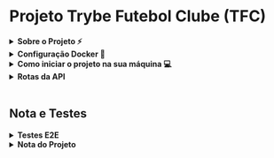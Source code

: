 # Projeto Trybe Futebol Clube (TFC)

<!-- Escrita Sobre o Projeto -->
<details>
  <summary><strong>Sobre o Projeto ⚡</strong></summary>
  
  * Utilizando Squelize com TypeScript, consegui realizar rotas de uma forma mais eficaz e tranquila, realizei o maximo de cobertura de testes `E2E` que consegui fazer, utilizando o `Chai`, `Mocha` e `Sinon`.

</details>

<details>
<summary><strong>Configuração Docker 🐳</strong></summary><br />

  #### Atualizando/Instalando Docker
  ⚠ O seu docker-compose precisa estar na versão 1.29 ou superior.  ⚠
[Veja aqui a documentação para atualizar o docker-compose.](https://docs.docker.com/compose/install/)
</details>

<details>
  <summary><strong>Como iniciar o projeto na sua máquina 💻</strong></summary>
  Primeiro clone o Projeto no seu repositório local.
  
  * `git clone git@github.com:VictorSilva27/Projeto-TFC.git`
  
  Agora entra no repositório local.
  
  * `cd Projeto-TFC` (Entrar no repositório clonado)
  
  > Caso você tenha Visual Studio Code, `code .`
  
  Instale todas as dependências da raiz do projeto.
  
  * `npm install`.
  
  Instale as dependências de tudo dentro da pasta app.
  
  * `npm run install:apps`.
  
  > Ou `npm run postinstall`.
  
  Suba os Dockerfiles das pastas Backend e FrontEnd com o comando:
  
  * `npm run compose:up`.

  Em seguida, rode o comando para ver os logs:
  
   * `npm run logs backend`.
  > Caso queira ver o logs de todos os serviços `npm run logs`.
  > Ou se queira ver os outros serviços individuais, basta trocar o `backend` por `frontend` ou `db`.
  
  * Quando aparecer uma mensagem escrita `Running on port 3001`, podemos ver nossas rotas. [Nessa seção](#rotas) temos as rotas.
  > A porta `3001` pode alterer de acordo com sua porta.
  
</details>

<details id='rotas'>
  <summary><strong>Rotas da API</strong></summary>
   Depois de ter feito o processo acima, podemos verificar nossas rotas. 
   
   > Recomendo utilizar a extensão do [Thunder Client](https://marketplace.visualstudio.com/items?itemName=rangav.vscode-thunder-client) no seu Vs Code.
   
   Segue esse rota para utilizar tanto no seu navegador, como no Thunder Client também.
   
   * `http://localhost:3001/[Rota]`
   
<!-- Rotas -->
  <!-- Login -->
  <details>
  <summary><strong> Rota Login </strong></summary>
  
  ### Login

- A rota utilizada deve ser (`/login`) com o tipo `post`;

- A rota deve receber os campos `email` e `password` e esses campos devem ser validados no banco de dados:
  - O campo `email` deve receber um email válido;
  - O Campo `password` deve ter mais de 6 caracteres.

- O body da requisição deve conter o seguinte formato:
  ```json
  {
    "email": "user@user.com",
    "password": "secret_user"
  }
  ```
  
- Retorno dessa API deve ser algo parecido com:
  ```json
  {
    "token": "eyJhbGciOiJIUzI1NiIsInR5cCI6IkpXVCJ9.eyJpZCI6MSwicm9sZSI6ImFkbWluIiwiaWF0IjoxNjU0NTI3MTg5fQ.XS_9AA82iNoiVaASi0NtJpqOQ_gHSHhxrpIdigiT-fc" // Aqui deve ser o token gerado pelo backend.
  }
  ```
  
 ### Login Validação
 Antes de enviar a rota, devemos configurar o Header da requisição

![Passo a Passo da rota](imgs/ValidateL.png)

  * 1º Vá ate a opção `Headers`.

  * 2º Crie um header chamado `Authorization`.

  * 3º Insira um token válido.
    > Pegue o token da resposta da rota `/login`.

  * 4º Coloque a rota `/login/validate` e envia.

  * 5º Veja o body da response.

</details>

  <!-- Teams -->
  <details>
  <summary><strong> Rota Teams </strong></summary>
  
  ### Teams
  - A rota utilizada deve ser (`/teams`) com o tipo `get`;

  - Resultado da requisição:
    ```json
    [
      {
        "id": 1,
        "teamName": "Avaí/Kindermann"
      },
      {
        "id": 2,
        "teamName": "Bahia"
      },
      {
        "id": 3,
        "teamName": "Botafogo"
      },
      ...
    ]
    ```
  
  ### Teams Id
  - A rota utilizada deve ser (`/teams/3`) com o tipo `get`;
    > No lugar do `3`, pode colocar até do 1 ao 16;

  - Resultado da requisição:
    ```json
    {
      "id": 3,
      "teamName": "Botafogo"
    }
    ```
  </details>
   
  <!-- Matches -->
  <details>
  <summary><strong> Rota Matches </strong></summary>
  
  ### Matches

- A rota utilizada deve ser (`/Matches`) com o tipo `get`;

- Resultado da requisição:
  ```json
  [
    {
      "id": 1,
      "homeTeam": 16,
      "homeTeamGoals": 1,
      "awayTeam": 8,
      "awayTeamGoals": 1,
      "inProgress": false,
      "teamHome": {
        "teamName": "São Paulo"
      },
      "teamAway": {
        "teamName": "Grêmio"
      }
    },
    ...
    {
      "id": 41,
      "homeTeam": 16,
      "homeTeamGoals": 2,
      "awayTeam": 9,
      "awayTeamGoals": 0,
      "inProgress": true,
      "teamHome": {
        "teamName": "São Paulo"
      },
      "teamAway": {
        "teamName": "Internacional"
      }
    }
  ]
  ```
  
 ### Matches InProgress
  Nessa Rota recebe, uma `query string` chamada inProgress, ela recebe `true` ou `false`.
  > True recebe as partidas em andamento, e False recebe as partidas finalizadas 

  - A rota utilizada deve ser (`/matches?inProgress=true`) com o tipo `get`;
    > No lugar do `true`, pode colocar `false`;

  - Resultado da requisição:
    ```json
    [
      {
        "id": 41,
        "homeTeam": 16,
        "homeTeamGoals": 2,
        "awayTeam": 9,
        "awayTeamGoals": 0,
        "inProgress": true,
        "teamHome": {
          "teamName": "São Paulo"
        },
        "teamAway": {
          "teamName": "Internacional"
        }
      },
      {
        "id": 42,
        "homeTeam": 6,
        "homeTeamGoals": 1,
        "awayTeam": 1,
        "awayTeamGoals": 0,
        "inProgress": true,
        "teamHome": {
          "teamName": "Ferroviária"
        },
        "teamAway": {
          "teamName": "Avaí/Kindermann"
        }
      }
    ]
    ```

  ### Cadastrar Partida
  Nessa Rota recebe, uma body para cadastrar uma partida entre dois times diferentes. 

  - A rota utilizada deve ser (`/matches`) com o tipo `post`;

  - Corpo da requisição:
    ```json
    {
      "homeTeam": 16, // O valor deve ser o id do time
      "awayTeam": 8, // O valor deve ser o id do time
      "homeTeamGoals": 2,
      "awayTeamGoals": 2,
    }
    ```
  > Lembre-se de estar sempre com o token validado

  - Resultado da requisição:
    ```json
    {
      "id": 1,
      "homeTeam": 16,
      "homeTeamGoals": 2,
      "awayTeam": 8,
      "awayTeamGoals": 2,
      "inProgress": true,
    }
    ```

  ### Finalizar Partida
  Podemos finalizar uma partida que esteja em andamento atráves do Id da partida.

  - A rota utilizada deve ser (`/matches/:id/finish`) com o tipo `patch`;
  > No `:id`, podemos substituir por 1 até o 41, caso você não tenha cadastrado mais nenhuma partida 

  - Resultado da requisição:
    ```json
    {
      "message": "Finished",
    }
    ```

  ### Atualizar Partida
  Podemos atualizar o resultado de uma partida que esteja em andamento atráves do Id da partida.

  - A rota utilizada deve ser (`/matches/:id`) com o tipo `patch`;
  > No `:id`, podemos substituir por 1 até o 41, caso você não tenha cadastrado mais nenhuma partida 

  - Corpo da requisição:
    ```json
    {
      "homeTeamGoals": 3,
      "awayTeamGoals": 1
    }
    ```

  - Resultado da requisição:
    ```json
    {
      "message": "Updated",
    }
    ```
  </details>

 <!-- Leaderboards -->
  <details>
  <summary><strong> Rota Leaderboards </strong></summary>
  Essas Rotas retornam a tabela dos times, Home retorna de todas as partidas que o time jogou em casa, Away retorna de todos que ele jogou fora de casa, e a Leaderboard retorna a tabela normal, com os jogos fora e dentro de casa
  
  ### Leaderboard Home
  - A rota utilizada deve ser (`/leaderboard/home`) com o tipo `get`;

  - Resultado da requisição:
    ```json
    [
      {
        "name": "Santos",
        "totalPoints": 9,
        "totalGames": 3,
        "totalVictories": 3,
        "totalDraws": 0,
        "totalLosses": 0,
        "goalsFavor": 9,
        "goalsOwn": 3,
        "goalsBalance": 6,
        "efficiency": "100.00"
      },
      {
        "name": "Palmeiras",
        "totalPoints": 7,
        "totalGames": 3,
        "totalVictories": 2,
        "totalDraws": 1,
        "totalLosses": 0,
        "goalsFavor": 10,
        "goalsOwn": 5,
        "goalsBalance": 5,
        "efficiency": "77.78"
      },
      {
        "name": "Corinthians",
        "totalPoints": 6,
        "totalGames": 2,
        "totalVictories": 2,
        "totalDraws": 0,
        "totalLosses": 0,
        "goalsFavor": 6,
        "goalsOwn": 1,
        "goalsBalance": 5,
        "efficiency": "100.00"
      },
      {
        "name": "Grêmio",
        "totalPoints": 6,
        "totalGames": 2,
        "totalVictories": 2,
        "totalDraws": 0,
        "totalLosses": 0,
        "goalsFavor": 4,
        "goalsOwn": 1,
        "goalsBalance": 3,
        "efficiency": "100.00"
      },
      {
        "name": "Real Brasília",
        "totalPoints": 6,
        "totalGames": 2,
        "totalVictories": 2,
        "totalDraws": 0,
        "totalLosses": 0,
        "goalsFavor": 2,
        "goalsOwn": 0,
        "goalsBalance": 2,
        "efficiency": "100.00"
      },
      {
        "name": "São Paulo",
        "totalPoints": 4,
        "totalGames": 2,
        "totalVictories": 1,
        "totalDraws": 1,
        "totalLosses": 0,
        "goalsFavor": 4,
        "goalsOwn": 1,
        "goalsBalance": 3,
        "efficiency": "66.67"
      },
      {
        "name": "Internacional",
        "totalPoints": 4,
        "totalGames": 3,
        "totalVictories": 1,
        "totalDraws": 1,
        "totalLosses": 1,
        "goalsFavor": 4,
        "goalsOwn": 6,
        "goalsBalance": -2,
        "efficiency": "44.44"
      },
      {
        "name": "Botafogo",
        "totalPoints": 4,
        "totalGames": 3,
        "totalVictories": 1,
        "totalDraws": 1,
        "totalLosses": 1,
        "goalsFavor": 2,
        "goalsOwn": 4,
        "goalsBalance": -2,
        "efficiency": "44.44"
      },
      {
        "name": "Ferroviária",
        "totalPoints": 3,
        "totalGames": 2,
        "totalVictories": 1,
        "totalDraws": 0,
        "totalLosses": 1,
        "goalsFavor": 3,
        "goalsOwn": 2,
        "goalsBalance": 1,
        "efficiency": "50.00"
      },
      {
        "name": "Napoli-SC",
        "totalPoints": 2,
        "totalGames": 2,
        "totalVictories": 0,
        "totalDraws": 2,
        "totalLosses": 0,
        "goalsFavor": 2,
        "goalsOwn": 2,
        "goalsBalance": 0,
        "efficiency": "33.33"
      },
      {
        "name": "Cruzeiro",
        "totalPoints": 1,
        "totalGames": 2,
        "totalVictories": 0,
        "totalDraws": 1,
        "totalLosses": 1,
        "goalsFavor": 2,
        "goalsOwn": 3,
        "goalsBalance": -1,
        "efficiency": "16.67"
      },
      {
        "name": "Flamengo",
        "totalPoints": 1,
        "totalGames": 2,
        "totalVictories": 0,
        "totalDraws": 1,
        "totalLosses": 1,
        "goalsFavor": 1,
        "goalsOwn": 2,
        "goalsBalance": -1,
        "efficiency": "16.67"
      },
      {
        "name": "Minas Brasília",
        "totalPoints": 1,
        "totalGames": 3,
        "totalVictories": 0,
        "totalDraws": 1,
        "totalLosses": 2,
        "goalsFavor": 3,
        "goalsOwn": 6,
        "goalsBalance": -3,
        "efficiency": "11.11"
      },
      {
        "name": "Avaí/Kindermann",
        "totalPoints": 1,
        "totalGames": 3,
        "totalVictories": 0,
        "totalDraws": 1,
        "totalLosses": 2,
        "goalsFavor": 3,
        "goalsOwn": 7,
        "goalsBalance": -4,
        "efficiency": "11.11"
      },
      {
        "name": "São José-SP",
        "totalPoints": 0,
        "totalGames": 3,
        "totalVictories": 0,
        "totalDraws": 0,
        "totalLosses": 3,
        "goalsFavor": 2,
        "goalsOwn": 5,
        "goalsBalance": -3,
        "efficiency": "0.00"
      },
      {
        "name": "Bahia",
        "totalPoints": 0,
        "totalGames": 3,
        "totalVictories": 0,
        "totalDraws": 0,
        "totalLosses": 3,
        "goalsFavor": 0,
        "goalsOwn": 4,
        "goalsBalance": -4,
        "efficiency": "0.00"
      }
    ]
    ```
  
  ### Leaderboard Away
  - A rota utilizada deve ser (`/leaderboard/Away`) com o tipo `get`;

  - Resultado da requisição:
    ```json
    [
      {
        "name": "Palmeiras",
        "totalPoints": 6,
        "totalGames": 2,
        "totalVictories": 2,
        "totalDraws": 0,
        "totalLosses": 0,
        "goalsFavor": 7,
        "goalsOwn": 0,
        "goalsBalance": 7,
        "efficiency": "100.00"
      },
      {
        "name": "Corinthians",
        "totalPoints": 6,
        "totalGames": 3,
        "totalVictories": 2,
        "totalDraws": 0,
        "totalLosses": 1,
        "goalsFavor": 6,
        "goalsOwn": 2,
        "goalsBalance": 4,
        "efficiency": "66.67"
      },
      {
        "name": "Internacional",
        "totalPoints": 6,
        "totalGames": 3,
        "totalVictories": 2,
        "totalDraws": 0,
        "totalLosses": 1,
        "goalsFavor": 4,
        "goalsOwn": 2,
        "goalsBalance": 2,
        "efficiency": "66.67"
      },
      {
        "name": "São José-SP",
        "totalPoints": 6,
        "totalGames": 2,
        "totalVictories": 2,
        "totalDraws": 0,
        "totalLosses": 0,
        "goalsFavor": 3,
        "goalsOwn": 1,
        "goalsBalance": 2,
        "efficiency": "100.00"
      },
      {
        "name": "São Paulo",
        "totalPoints": 4,
        "totalGames": 3,
        "totalVictories": 1,
        "totalDraws": 1,
        "totalLosses": 1,
        "goalsFavor": 5,
        "goalsOwn": 5,
        "goalsBalance": 0,
        "efficiency": "44.44"
      },
      {
        "name": "Ferroviária",
        "totalPoints": 4,
        "totalGames": 3,
        "totalVictories": 1,
        "totalDraws": 1,
        "totalLosses": 1,
        "goalsFavor": 4,
        "goalsOwn": 5,
        "goalsBalance": -1,
        "efficiency": "44.44"
      },
      {
        "name": "Real Brasília",
        "totalPoints": 4,
        "totalGames": 3,
        "totalVictories": 1,
        "totalDraws": 1,
        "totalLosses": 1,
        "goalsFavor": 3,
        "goalsOwn": 4,
        "goalsBalance": -1,
        "efficiency": "44.44"
      },
      {
        "name": "Grêmio",
        "totalPoints": 4,
        "totalGames": 3,
        "totalVictories": 1,
        "totalDraws": 1,
        "totalLosses": 1,
        "goalsFavor": 5,
        "goalsOwn": 7,
        "goalsBalance": -2,
        "efficiency": "44.44"
      },
      {
        "name": "Flamengo",
        "totalPoints": 4,
        "totalGames": 3,
        "totalVictories": 1,
        "totalDraws": 1,
        "totalLosses": 1,
        "goalsFavor": 1,
        "goalsOwn": 3,
        "goalsBalance": -2,
        "efficiency": "44.44"
      },
      {
        "name": "Avaí/Kindermann",
        "totalPoints": 3,
        "totalGames": 2,
        "totalVictories": 1,
        "totalDraws": 0,
        "totalLosses": 1,
        "goalsFavor": 1,
        "goalsOwn": 1,
        "goalsBalance": 0,
        "efficiency": "50.00"
      },
      {
        "name": "Cruzeiro",
        "totalPoints": 3,
        "totalGames": 3,
        "totalVictories": 1,
        "totalDraws": 0,
        "totalLosses": 2,
        "goalsFavor": 6,
        "goalsOwn": 7,
        "goalsBalance": -1,
        "efficiency": "33.33"
      },
      {
        "name": "Santos",
        "totalPoints": 2,
        "totalGames": 2,
        "totalVictories": 0,
        "totalDraws": 2,
        "totalLosses": 0,
        "goalsFavor": 3,
        "goalsOwn": 3,
        "goalsBalance": 0,
        "efficiency": "33.33"
      },
      {
        "name": "Bahia",
        "totalPoints": 2,
        "totalGames": 2,
        "totalVictories": 0,
        "totalDraws": 2,
        "totalLosses": 0,
        "goalsFavor": 2,
        "goalsOwn": 2,
        "goalsBalance": 0,
        "efficiency": "33.33"
      },
      {
        "name": "Minas Brasília",
        "totalPoints": 1,
        "totalGames": 2,
        "totalVictories": 0,
        "totalDraws": 1,
        "totalLosses": 1,
        "goalsFavor": 1,
        "goalsOwn": 3,
        "goalsBalance": -2,
        "efficiency": "16.67"
      },
      {
        "name": "Botafogo",
        "totalPoints": 0,
        "totalGames": 2,
        "totalVictories": 0,
        "totalDraws": 0,
        "totalLosses": 2,
        "goalsFavor": 1,
        "goalsOwn": 4,
        "goalsBalance": -3,
        "efficiency": "0.00"
      },
      {
        "name": "Napoli-SC",
        "totalPoints": 0,
        "totalGames": 3,
        "totalVictories": 0,
        "totalDraws": 0,
        "totalLosses": 3,
        "goalsFavor": 1,
        "goalsOwn": 10,
        "goalsBalance": -9,
        "efficiency": "0.00"
      }
    ]
    ```

  ### Leaderboard Away
  - A rota utilizada deve ser (`/leaderboard/Away`) com o tipo `get`;

  - Resultado da requisição:
  ```json
    [
      {
        "name": "Palmeiras",
        "totalPoints": 13,
        "totalGames": 5,
        "totalVictories": 4,
        "totalDraws": 1,
        "totalLosses": 0,
        "goalsFavor": 17,
        "goalsOwn": 5,
        "goalsBalance": 12,
        "efficiency": "86.67"
      },
      {
        "name": "Corinthians",
        "totalPoints": 12,
        "totalGames": 5,
        "totalVictories": 4,
        "totalDraws": 0,
        "totalLosses": 1,
        "goalsFavor": 12,
        "goalsOwn": 3,
        "goalsBalance": 9,
        "efficiency": "80.00"
      },
      {
        "name": "Santos",
        "totalPoints": 11,
        "totalGames": 5,
        "totalVictories": 3,
        "totalDraws": 2,
        "totalLosses": 0,
        "goalsFavor": 12,
        "goalsOwn": 6,
        "goalsBalance": 6,
        "efficiency": "73.33"
      },
      {
        "name": "Grêmio",
        "totalPoints": 10,
        "totalGames": 5,
        "totalVictories": 3,
        "totalDraws": 1,
        "totalLosses": 1,
        "goalsFavor": 9,
        "goalsOwn": 8,
        "goalsBalance": 1,
        "efficiency": "66.67"
      },
      {
        "name": "Internacional",
        "totalPoints": 10,
        "totalGames": 5,
        "totalVictories": 3,
        "totalDraws": 1,
        "totalLosses": 1,
        "goalsFavor": 7,
        "goalsOwn": 6,
        "goalsBalance": 1,
        "efficiency": "66.67"
      },
      {
        "name": "Real Brasília",
        "totalPoints": 10,
        "totalGames": 5,
        "totalVictories": 3,
        "totalDraws": 1,
        "totalLosses": 1,
        "goalsFavor": 5,
        "goalsOwn": 4,
        "goalsBalance": 1,
        "efficiency": "66.67"
      },
      {
        "name": "São Paulo",
        "totalPoints": 8,
        "totalGames": 5,
        "totalVictories": 2,
        "totalDraws": 2,
        "totalLosses": 1,
        "goalsFavor": 9,
        "goalsOwn": 6,
        "goalsBalance": 3,
        "efficiency": "53.33"
      },
      {
        "name": "Ferroviária",
        "totalPoints": 7,
        "totalGames": 5,
        "totalVictories": 2,
        "totalDraws": 1,
        "totalLosses": 2,
        "goalsFavor": 7,
        "goalsOwn": 7,
        "goalsBalance": 0,
        "efficiency": "46.67"
      },
      {
        "name": "São José-SP",
        "totalPoints": 6,
        "totalGames": 5,
        "totalVictories": 2,
        "totalDraws": 0,
        "totalLosses": 3,
        "goalsFavor": 5,
        "goalsOwn": 6,
        "goalsBalance": -1,
        "efficiency": "40.00"
      },
      {
        "name": "Flamengo",
        "totalPoints": 5,
        "totalGames": 5,
        "totalVictories": 1,
        "totalDraws": 2,
        "totalLosses": 2,
        "goalsFavor": 2,
        "goalsOwn": 5,
        "goalsBalance": -3,
        "efficiency": "33.33"
      },
      {
        "name": "Cruzeiro",
        "totalPoints": 4,
        "totalGames": 5,
        "totalVictories": 1,
        "totalDraws": 1,
        "totalLosses": 3,
        "goalsFavor": 8,
        "goalsOwn": 10,
        "goalsBalance": -2,
        "efficiency": "26.67"
      },
      {
        "name": "Avaí/Kindermann",
        "totalPoints": 4,
        "totalGames": 5,
        "totalVictories": 1,
        "totalDraws": 1,
        "totalLosses": 3,
        "goalsFavor": 4,
        "goalsOwn": 8,
        "goalsBalance": -4,
        "efficiency": "26.67"
      },
      {
        "name": "Botafogo",
        "totalPoints": 4,
        "totalGames": 5,
        "totalVictories": 1,
        "totalDraws": 1,
        "totalLosses": 3,
        "goalsFavor": 3,
        "goalsOwn": 8,
        "goalsBalance": -5,
        "efficiency": "26.67"
      },
      {
        "name": "Bahia",
        "totalPoints": 2,
        "totalGames": 5,
        "totalVictories": 0,
        "totalDraws": 2,
        "totalLosses": 3,
        "goalsFavor": 2,
        "goalsOwn": 6,
        "goalsBalance": -4,
        "efficiency": "13.33"
      },
      {
        "name": "Minas Brasília",
        "totalPoints": 2,
        "totalGames": 5,
        "totalVictories": 0,
        "totalDraws": 2,
        "totalLosses": 3,
        "goalsFavor": 4,
        "goalsOwn": 9,
        "goalsBalance": -5,
        "efficiency": "13.33"
      },
      {
        "name": "Napoli-SC",
        "totalPoints": 2,
        "totalGames": 5,
        "totalVictories": 0,
        "totalDraws": 2,
        "totalLosses": 3,
        "goalsFavor": 3,
        "goalsOwn": 12,
        "goalsBalance": -9,
        "efficiency": "13.33"
      }
    ]
  ```
  </details>

</details>

</br>

## Nota e Testes

<details>
<summary><strong>Testes E2E</strong></summary><br />

  #### Teste Coverage
  * Os aquivos desse teste está na pasta `app/backend/src/tests`
  ![Nota do Projeto TFC](imgs/TestCoverageTFC.png)
</details>

<details>
<summary><strong>Nota do Projeto</strong></summary><br />

## 🔰Nota do projeto🔰
![Nota do Projeto TFC](imgs/TFC.png)

</details>